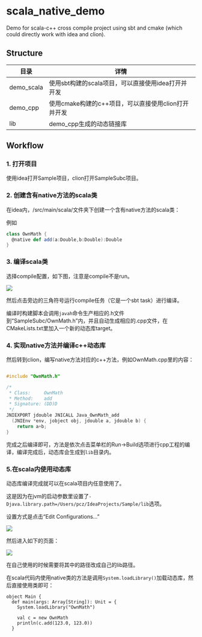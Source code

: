 # scala_native_demo
Demo for scala-c++ cross compile project using sbt and cmake (which could directly work with idea and clion).

## Structure
|目录|详情|  
|---|---|  
|demo_scala| 使用sbt构建的scala项目，可以直接使用idea打开并开发|
|demo_cpp| 使用cmake构建的c++项目，可以直接使用clion打开并开发|
|lib| demo_cpp生成的动态链接库|

## Workflow
### 1. 打开项目
使用idea打开Sample项目，clion打开SampleSubc项目。

### 2. 创建含有native方法的scala类
在idea内，/src/main/scala/文件夹下创建一个含有native方法的scala类：

例如
```scala
class OwnMath {
  @native def add(a:Double,b:Double):Double
}
```

### 3. 编译scala类
选择compile配置，如下图，注意是compile不是run。

![](https://coding.net/u/zeta159/p/Sample/git/raw/master/doc/sbt-task-icon.jpg)
 
然后点击旁边的三角符号运行compile任务（它是一个sbt task）进行编译。

编译时构建脚本会调用`javah`命令生产相应的.h文件到“SampleSubc/OwnMath.h”内，并且自动生成相应的.cpp文件，在CMakeLists.txt里加入一个新的动态库target。

### 4. 实现native方法并编译c++动态库
然后转到clion，编写native方法对应的c++方法，例如OwnMath.cpp里的内容：
```cpp

#include "OwnMath.h"

/*
 * Class:     OwnMath
 * Method:    add
 * Signature: (DD)D
 */
JNIEXPORT jdouble JNICALL Java_OwnMath_add
  (JNIEnv *env, jobject obj, jdouble a, jdouble b) {
    return a+b;
}


```

完成之后编译即可，方法是依次点击菜单栏的Run->Build选项进行cpp工程的编译，编译完成后，动态库会生成到`lib`目录内。

### 5.在scala内使用动态库
动态库编译完成就可以在scala项目内任意使用了。

这是因为在jvm的启动参数里设置了`-Djava.library.path=/Users/pcz/IdeaProjects/Sample/lib`选项。

设置方式是点击“Edit Configurations...”

![](https://coding.net/u/zeta159/p/Sample/git/raw/master/doc/sbt-task-icon.jpg)

然后进入如下的页面：

![](https://coding.net/u/zeta159/p/Sample/git/raw/master/doc/vm-option.jpg)

在自己使用的时候需要将其中的路径改成自己的lib路径。

在scala代码内使用native类的方法是调用`System.loadLibrary()`加载动态库，然后直接使用类即可：

```
object Main {
  def main(args: Array[String]): Unit = {
    System.loadLibrary("OwnMath")

    val c = new OwnMath
    println(c.add(123.0, 123.0))
  }
```
